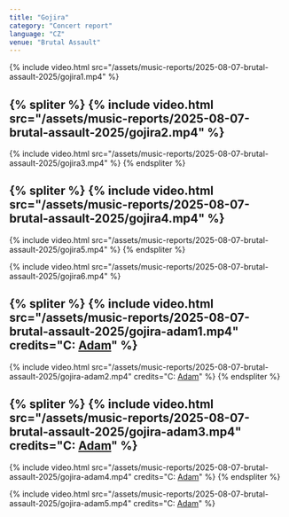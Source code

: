 ```yaml
---
title: "Gojira"
category: "Concert report"
language: "CZ"
venue: "Brutal Assault"
---
```


{% include video.html src="/assets/music-reports/2025-08-07-brutal-assault-2025/gojira1.mp4" %}

{% spliter %}
{% include video.html src="/assets/music-reports/2025-08-07-brutal-assault-2025/gojira2.mp4" %}
---
{% include video.html src="/assets/music-reports/2025-08-07-brutal-assault-2025/gojira3.mp4" %}
{% endspliter %}

{% spliter %}
{% include video.html src="/assets/music-reports/2025-08-07-brutal-assault-2025/gojira4.mp4" %}
---
{% include video.html src="/assets/music-reports/2025-08-07-brutal-assault-2025/gojira5.mp4" %}
{% endspliter %}

{% include video.html src="/assets/music-reports/2025-08-07-brutal-assault-2025/gojira6.mp4" %}

{% spliter %}
{% include video.html src="/assets/music-reports/2025-08-07-brutal-assault-2025/gojira-adam1.mp4" credits="C: [Adam](https://www.instagram.com/_.adam_.b.)" %}
---
{% include video.html src="/assets/music-reports/2025-08-07-brutal-assault-2025/gojira-adam2.mp4" credits="C: [Adam](https://www.instagram.com/_.adam_.b.)" %}
{% endspliter %}

{% spliter %}
{% include video.html src="/assets/music-reports/2025-08-07-brutal-assault-2025/gojira-adam3.mp4" credits="C: [Adam](https://www.instagram.com/_.adam_.b.)" %}
---
{% include video.html src="/assets/music-reports/2025-08-07-brutal-assault-2025/gojira-adam4.mp4" credits="C: [Adam](https://www.instagram.com/_.adam_.b.)" %}
{% endspliter %}

{% include video.html src="/assets/music-reports/2025-08-07-brutal-assault-2025/gojira-adam5.mp4" credits="C: [Adam](https://www.instagram.com/_.adam_.b.)" %}

